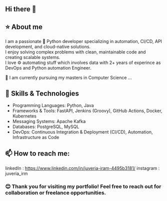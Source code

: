 ## Hi there 👋

## :star: About me
I am a passionate :snake: Python developer specializing in automation, CI/CD, API development, and cloud-native solutions.  
I enjoy solving complex problems with clean, maintainable code and creating scalable systems.  
I love :gear: automating stuff which involves data with 2+ years of experince as DevOps and Python automation Engineer.    

:triangular_flag_on_post: I am currently pursuing my masters in Computer Science ...  

## :thought_balloon: Skills & Technologies  
- Programming Languages: Python, Java  
- Frameworks & Tools: FastAPI, Jenkins (Groovy), GitHub Actions, Docker, Kubernetes  
- Messaging Systems: Apache Kafka  
- Databases: PostgreSQL, MySQL  
- DevOps: Continuous Integration & Deployment (CI/CD), Automation, Infrastructure as Code  


  
## 📫 How to reach me:  
linkedIn : https://www.linkedin.com/in/juveria-iram-4495b3181/ 
instagram : juveria_irm 
  
  
### :blush: Thank you for visiting my portfolio! Feel free to reach out for collaboration or freelance opportunities.

